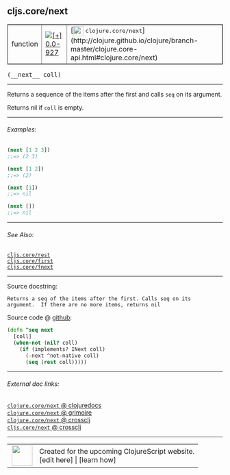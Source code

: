 ## cljs.core/next



 <table border="1">
<tr>
<td>function</td>
<td><a href="https://github.com/cljsinfo/cljs-api-docs/tree/0.0-927"><img valign="middle" alt="[+] 0.0-927" title="Added in 0.0-927" src="https://img.shields.io/badge/+-0.0--927-lightgrey.svg"></a> </td>
<td>
[<img height="24px" valign="middle" src="http://i.imgur.com/1GjPKvB.png"> <samp>clojure.core/next</samp>](http://clojure.github.io/clojure/branch-master/clojure.core-api.html#clojure.core/next)
</td>
</tr>
</table>


 <samp>
(__next__ coll)<br>
</samp>

---

Returns a sequence of the items after the first and calls `seq` on its argument.

Returns nil if `coll` is empty.



---

###### Examples:

```clj
(next [1 2 3])
;;=> (2 3)

(next [1 2])
;;=> (2)

(next [1])
;;=> nil

(next [])
;;=> nil
```



---

###### See Also:

[`cljs.core/rest`](../cljs.core/rest.md)<br>
[`cljs.core/first`](../cljs.core/first.md)<br>
[`cljs.core/fnext`](../cljs.core/fnext.md)<br>

---


Source docstring:

```
Returns a seq of the items after the first. Calls seq on its
argument.  If there are no more items, returns nil
```


Source code @ [github](https://github.com/clojure/clojurescript/blob/r2755/src/cljs/cljs/core.cljs#L749-L756):

```clj
(defn ^seq next
  [coll]
  (when-not (nil? coll)
    (if (implements? INext coll)
      (-next ^not-native coll)
      (seq (rest coll)))))
```

<!--
Repo - tag - source tree - lines:

 <pre>
clojurescript @ r2755
└── src
    └── cljs
        └── cljs
            └── <ins>[core.cljs:749-756](https://github.com/clojure/clojurescript/blob/r2755/src/cljs/cljs/core.cljs#L749-L756)</ins>
</pre>

-->

---



###### External doc links:

[`clojure.core/next` @ clojuredocs](http://clojuredocs.org/clojure.core/next)<br>
[`clojure.core/next` @ grimoire](http://conj.io/store/v1/org.clojure/clojure/1.7.0-beta3/clj/clojure.core/next/)<br>
[`clojure.core/next` @ crossclj](http://crossclj.info/fun/clojure.core/next.html)<br>
[`cljs.core/next` @ crossclj](http://crossclj.info/fun/cljs.core.cljs/next.html)<br>

---

 <table>
<tr><td>
<img valign="middle" align="right" width="48px" src="http://i.imgur.com/Hi20huC.png">
</td><td>
Created for the upcoming ClojureScript website.<br>
[edit here] | [learn how]
</td></tr></table>

[edit here]:https://github.com/cljsinfo/cljs-api-docs/blob/master/cljsdoc/cljs.core/next.cljsdoc
[learn how]:https://github.com/cljsinfo/cljs-api-docs/wiki/cljsdoc-files

<!--

This information was too distracting to show to readers, but I'll leave it
commented here since it is helpful to:

- pretty-print the data used to generate this document
- and show how to retrieve that data



The API data for this symbol:

```clj
{:description "Returns a sequence of the items after the first and calls `seq` on its argument.\n\nReturns nil if `coll` is empty.",
 :return-type seq,
 :ns "cljs.core",
 :name "next",
 :signature ["[coll]"],
 :history [["+" "0.0-927"]],
 :type "function",
 :related ["cljs.core/rest" "cljs.core/first" "cljs.core/fnext"],
 :full-name-encode "cljs.core/next",
 :source {:code "(defn ^seq next\n  [coll]\n  (when-not (nil? coll)\n    (if (implements? INext coll)\n      (-next ^not-native coll)\n      (seq (rest coll)))))",
          :title "Source code",
          :repo "clojurescript",
          :tag "r2755",
          :filename "src/cljs/cljs/core.cljs",
          :lines [749 756]},
 :examples [{:id "7db59a",
             :content "```clj\n(next [1 2 3])\n;;=> (2 3)\n\n(next [1 2])\n;;=> (2)\n\n(next [1])\n;;=> nil\n\n(next [])\n;;=> nil\n```"}],
 :full-name "cljs.core/next",
 :clj-symbol "clojure.core/next",
 :docstring "Returns a seq of the items after the first. Calls seq on its\nargument.  If there are no more items, returns nil"}

```

Retrieve the API data for this symbol:

```clj
;; from Clojure REPL
(require '[clojure.edn :as edn])
(-> (slurp "https://raw.githubusercontent.com/cljsinfo/cljs-api-docs/catalog/cljs-api.edn")
    (edn/read-string)
    (get-in [:symbols "cljs.core/next"]))
```

-->

